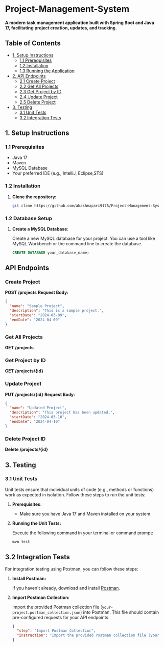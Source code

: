# Project-Management-System


**A modern task management application built with Spring Boot and Java 17, facilitating project creation, updates, and tracking.**

## Table of Contents

- [1. Setup Instructions](#1-setup-instructions)
  - [1.1 Prerequisites](#11-prerequisites)
  - [1.2 Installation](#12-installation)
  - [1.3 Running the Application](#13-running-the-application)
- [2. API Endpoints](#2-api-endpoints)
  - [2.1 Create Project](#21-create-project)
  - [2.2 Get All Projects](#22-get-all-projects)
  - [2.3 Get Project by ID](#23-get-project-by-id)
  - [2.4 Update Project](#24-update-project)
  - [2.5 Delete Project](#25-delete-project)
- [3. Testing](#3-testing)
  - [3.1 Unit Tests](#31-unit-tests)
  - [3.2 Integration Tests](#32-integration-tests)

## 1. Setup Instructions

### 1.1 Prerequisites

- Java 17
- Maven
- MySQL Database
- Your preferred IDE (e.g., IntelliJ, Eclipse,STS)

### 1.2 Installation

1. **Clone the repository:**

   ```bash
   git clone https://github.com/akashmapari9175/Project-Management-System.git
   ```
### 1.2 Database Setup

1. **Create a MySQL Database:**

   Create a new MySQL database for your project. You can use a tool like MySQL Workbench or the command line to create the database.

   ```sql
   CREATE DATABASE your_database_name;
## API Endpoints

### Create Project

**POST /projects**
**Request Body:**
```json
{
  "name": "Sample Project",
  "description": "This is a sample project.",
  "startDate": "2024-03-09",
  "endDate": "2024-04-09"
}
```
### Get All Projects
**GET /projects**

### Get Project by ID
**GET /projects/{id}**

### Update Project
**PUT /projects/{id}**
**Request Body:**

```json
{
  "name": "Updated Project",
  "description": "This project has been updated.",
  "startDate": "2024-03-10",
  "endDate": "2024-04-10"
}
```
### Delete Project ID
**Delete /projects/{id}**

## 3. Testing

### 3.1 Unit Tests

Unit tests ensure that individual units of code (e.g., methods or functions) work as expected in isolation. Follow these steps to run the unit tests:

1. **Prerequisites:**
   - Make sure you have Java 17 and Maven installed on your system.

2. **Running the Unit Tests:**

   Execute the following command in your terminal or command prompt:

   ```bash
   mvn test

## 3.2 Integration Tests

For integration testing using Postman, you can follow these steps:

1. **Install Postman:**

   If you haven't already, download and install [Postman](https://www.postman.com/).

2. **Import Postman Collection:**

   Import the provided Postman collection file (`your-project.postman_collection.json`) into Postman. This file should contain pre-configured requests for your API endpoints.

   ```json
   {
     "step": "Import Postman Collection",
     "instruction": "Import the provided Postman collection file (your-project.postman_collection.json) into Postman. This file should contain pre-configured requests for your API endpoints."
   }
   ```



